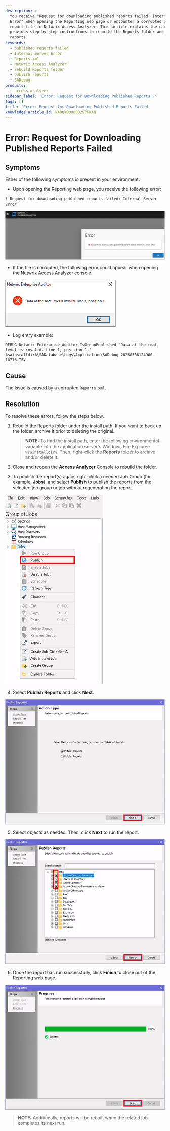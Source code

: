 ```yaml
---
description: >-
  You receive "Request for downloading published reports failed: Internal Server
  Error" when opening the Reporting web page or encounter a corrupted published
  report file in Netwrix Access Analyzer. This article explains the cause and
  provides step-by-step instructions to rebuild the Reports folder and republish
  reports.
keywords:
  - published reports failed
  - Internal Server Error
  - Reports.xml
  - Netwrix Access Analyzer
  - rebuild Reports folder
  - publish reports
  - SADebug
products:
  - access-analyzer
sidebar_label: 'Error: Request for Downloading Published Reports F'
tags: []
title: 'Error: Request for Downloading Published Reports Failed'
knowledge_article_id: kA0Qk000000297FKAQ
---
```


# Error: Request for Downloading Published Reports Failed

## Symptoms

Either of the following symptoms is present in your environment:

- Upon opening the Reporting web page, you receive the following error:

```
! Request for downloading published reports failed: Internal Server Error
```

![Error message indicating 'Request for downloading published reports failed: Internal Server Error'](images/ka0Qk000000EHKL_0EMQk00000C2keA.png)

- If the file is corrupted, the following error could appear when opening the Netwrix Access Analyzer console.

![Console pop-up showing the error message 'Hexadecimal value 0x00, is an invalid character.'](images/ka0Qk000000EHKL_0EMQk00000C2hzg.png)

  - Log entry example:

```text
DEBUG Netwrix Enterprise Auditor IsGroupPublished "Data at the root level is invalid. Line 1, position 1."
%sainstalldir%\SADatabase\Logs\Application\SADebug-20250306124900-10776.TSV
```

## Cause

The issue is caused by a corrupted `Reports.xml`.

## Resolution

To resolve these errors, follow the steps below.

1. Rebuild the Reports folder under the install path. If you want to back up the folder, archive it prior to deleting the original.

   > **NOTE:** To find the install path, enter the following environmental variable into the application server's Windows File Explorer: ` %sainstalldir%`. Then, right-click the **Reports** folder to archive and/or delete it.

2. Close and reopen the **Access Analyzer** Console to rebuild the folder.

3. To publish the report(s) again, right-click a needed Job Group (for example, **Jobs**), and select **Publish** to publish the reports from the selected job group or job without regenerating the report.

![Publishing from a job group in Access Analyzer](images/ka0Qk000000EHKL_0EMQk00000BzUfZ.png)

4. Select **Publish Reports** and click **Next**.

![Navigation and publishing actions in Access Analyzer](images/ka0Qk000000EHKL_0EMQk00000BzScA.png)

5. Select objects as needed. Then, click **Next** to run the report.

![Selecting objects to publish](images/ka0Qk000000EHKL_0EMQk00000BzbFd.png)

6. Once the report has run successfully, click **Finish** to close out of the Reporting web page.

![Finish publishing reports](images/ka0Qk000000EHKL_0EMQk00000BzVN9.png)

> **NOTE:** Additionally, reports will be rebuilt when the related job completes its next run.
